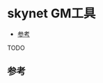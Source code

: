 # skynet GM工具

<!-- vim-markdown-toc GFM -->

* [参考](#参考)

<!-- vim-markdown-toc -->



TODO

## 参考

